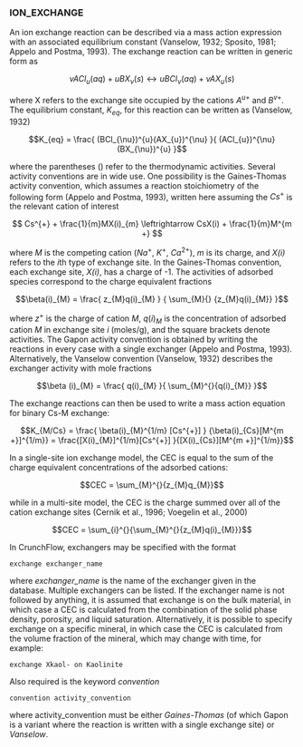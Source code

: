 ### ION_EXCHANGE

An ion exchange reaction can be described via a mass action expression
with an associated equilibrium constant (Vanselow, 1932; Sposito, 1981;
Appelo and Postma, 1993). The exchange reaction can be written in
generic form as

$$vACl_{u}(aq) + uBX_{\nu}(s) \leftrightarrow uBCl_{\nu}(aq) + vAX_{u}(s)$$

where X refers to the exchange site occupied by the cations $A^{u+}$ and
$B^{v+}$. The equilibrium constant, $K_{eq}$, for this reaction can be
written as (Vanselow, 1932)

$$K_{eq} = \frac{ (BCl_{\nu})^{u}(AX_{u})^{\nu} }{ (ACl_{u})^{\nu}(BX_{\nu})^{u} }$$

where the parentheses () refer to the thermodynamic activities. Several
activity conventions are in wide use. One possibility is the
Gaines-Thomas activity convention, which assumes a reaction
stoichiometry of the following form (Appelo and Postma, 1993), written
here assuming the $Cs^+$ is the relevant cation of interest

$$ Cs^{+} + \frac{1}{m}MX(i)_{m} \leftrightarrow CsX(i) + \frac{1}{m}M^{m +} $$

where *M* is the competing cation ($Na^{+}$, $K^{+}$, $Ca^{2+}$), *m* is its
charge, and *X(i)* refers to the *i*th type of exchange site. In the
Gaines-Thomas convention, each exchange site, *X(i)*, has a charge of
-1. The activities of adsorbed species correspond to the charge equivalent fractions

$$\beta(i)_{M} = \frac{ z_{M}q(i)_{M} } { \sum_{M}{} {z_{M}q(i)_{M}} }$$  

where $z^{+}$ is the charge of cation *M*, $q(i)_{M}$ is the concentration
of adsorbed cation *M* in exchange site *i* (moles/g), and the square
brackets denote activities. The Gapon activity convention is obtained by
writing the reactions in every case with a single exchanger (Appelo and
Postma, 1993). Alternatively, the Vanselow convention (Vanselow, 1932)
describes the exchanger activity with mole fractions

$$\beta (i)_{M} = \frac{ q(i)_{M} }{ \sum_{M}^{}{q(i)_{M}} }$$

The exchange reactions can then be used to write a mass action equation
for binary Cs-M exchange:

$$K_{M/Cs} = \frac{ \beta(i)_{M}^{1/m} [Cs^{+}] } {\beta(i)_{Cs}[M^{m +}]^{1/m}} = \frac{[X(i)_{M}]^{1/m}[Cs^{+}] }{[X(i)_{Cs}][M^{m +}]^{1/m}}$$

In a single-site ion exchange model, the CEC is equal to the sum of the
charge equivalent concentrations of the adsorbed cations:

$$CEC = \sum_{M}^{}{z_{M}q_{M}}$$

while in a multi-site model, the CEC is the charge summed over all of
the cation exchange sites (Cernik et al., 1996; Voegelin et al., 2000)

$$CEC = \sum_{i}^{}{\sum_{M}^{}{z_{M}q(i)_{M}}}$$

In CrunchFlow, exchangers may be specified with the format

    exchange exchanger_name

where *exchanger_name* is the name of the exchanger given in the
database. Multiple exchangers can be listed. If the exchanger name is
not followed by anything, it is assumed that exchange is on the bulk
material, in which case a CEC is calculated from the combination of the
solid phase density, porosity, and liquid saturation. Alternatively, it is possible to specify exchange on a specific
mineral, in which case the CEC is calculated from the volume fraction of
the mineral, which may change with time, for example:

    exchange Xkaol- on Kaolinite

Also required is the keyword *convention*

    convention activity_convention

where activity_convention must be either *Gaines-Thomas* (of which Gapon
is a variant where the reaction is written with a single exchange site) or *Vanselow*.
